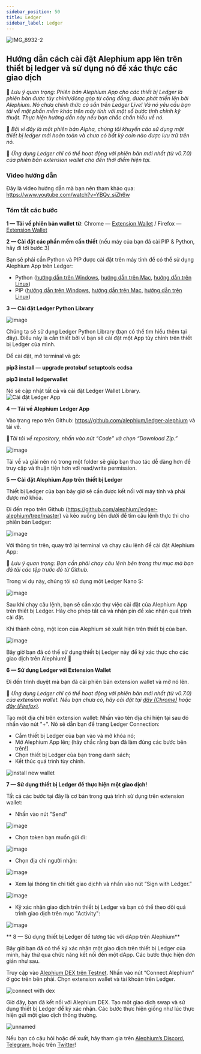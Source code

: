 ```yaml
---
sidebar_position: 50
title: Ledger
sidebar_label: Ledger
---
```


![IMG_8932-2](https://github.com/alephium/alephium/assets/88235023/010e915e-0ecd-4f8f-808e-4223202eaecd)

## Hướng dẫn cách cài đặt Alephium app lên trên thiết bị ledger và sử dụng nó để xác thực các giao dịch

🚨 *Lưu ý quan trọng: Phiên bản Alephium App cho các thiết bị Ledger là phiên bản được tùy chỉnh/đóng góp từ cộng đồng, được phát triển lên bởi Alephium. Nó chưa chính thức có sẳn trên Ledger Live! Và nó yêu cầu bạn tải về một phần mềm khác trên máy tính với một số bước tinh chỉnh kỹ thuật. Thực hiện hướng dẫn này nếu bạn chắc chắn hiểu về nó.*

🚨 *Bởi vì đây là một phiên bản Alpha, chúng tôi khuyến cáo sử dụng một thiết bị ledger mới hoàn toàn và chưa có bất kỳ coin nào được lưu trữ trên nó.*

🚨 *Ứng dụng Ledger chỉ có thể hoạt động với phiên bản mới nhất (từ v0.7.0) của phiên bản extension wallet cho đến thời điểm hiện tại.*

### Video hướng dẫn
Đây là video hướng dẫn mà bạn nên tham khảo  qua: https://www.youtube.com/watch?v=YBQy_siZh6w

### Tóm tắt các bước

**1 — Tải về phiên bản wallet từ**: Chrome — [Extension Wallet](https://chrome.google.com/webstore/detail/alephium-extension-wallet/gdokollfhmnbfckbobkdbakhilldkhcj) / Firefox — [Extension Wallet](https://addons.mozilla.org/en-US/firefox/addon/alephiumextensionwallet/)


**2 — Cài đặt các phần mềm cần thiết** (nếu máy của bạn đã cài PIP & Python, hãy đi tới bước 3)

Bạn sẽ phải cần Python và PIP được cài đặt trên máy tính để có thể sử dụng Alephium App trên Ledger:

* Python ([hướng dẫn trên Windows](https://www.simplilearn.com/tutorials/python-tutorial/python-installation-on-windows#:~:text=To%20download%20Python%2C%20you%20need,then%20select%20the%20Windows%20option.), [hướng dẫn trên Mac](https://docs.python.org/3/using/mac.html), [hướng dẫn trên Linux](https://docs.python-guide.org/starting/install3/linux/))
* PIP ([hướng dẫn trên Windows](https://www.dataquest.io/blog/install-pip-windows/), [hướng dẫn trên Mac](https://www.groovypost.com/howto/install-pip-on-a-mac/), [hướng dẫn trên Linux](https://docs.python-guide.org/starting/install3/linux/))


**3 — Cài đặt Ledger Python Library**

![image](https://github.com/alephium/docs/assets/88235023/fade8c08-f3a1-41b2-b7e9-9a3cd638a683)

Chúng ta sẽ sử dụng Ledger Python Library (bạn  có thể tìm hiểu thêm tại đây). Điều này là cần thiết bởi vì bạn sẽ cài đặt một App tùy chỉnh trên thiết bị Ledger của mình.

Để cài đặt, mở terminal và gõ:

**pip3 install — upgrade protobuf setuptools ecdsa**

**pip3 install ledgerwallet**

Nó sẽ cập nhật tất cả và cài đặt Ledger Wallet Library.
![Cài đặt Ledger App](https://github.com/alephium/docs/assets/88235023/f3f096e3-fb9b-4a8c-9a98-a060112b0f5f)

**4 — Tải về Alephium Ledger App**

Vào trang repo trên Github: https://github.com/alephium/ledger-alephium và tải về.

🚨*Tải tải về repository, nhấn vào nút “Code” và chọn “Download Zip.”*

![image](https://github.com/alephium/docs/assets/88235023/f699b669-1b00-4b2e-9649-5cedd221e0cb)

Tải về và giải nén nó trong một folder sẽ giúp bạn thao tác dễ dàng hơn để truy cập và thuận tiện hơn với read/write permission.

**5 — Cài đặt Alephium App trên thiết bị Ledger**

Thiết bị Ledger của bạn bây giờ sẽ cần được kết nối với máy tính và phải được mở khóa.

Đi đến repo trên Github (https://github.com/alephium/ledger-alephium/tree/master) và kéo xuống bên dưới để tìm câu lệnh thực thi cho phiên bản  Ledger:

![image](https://github.com/alephium/docs/assets/88235023/6c5df18d-c59f-4ae4-ad8c-3e7bceb65014)

Với thông tin trên, quay trở lại terminal và chạy câu lệnh để cài đặt Alephium App:

🚨 *Lưu ý quan trọng: Bạn cần phải chạy câu lệnh bên trong thư mục mà bạn đã tải các tệp trước đó từ Github.*

Trong ví dụ này, chúng tôi sử dụng một Ledger Nano S:

![image](https://github.com/alephium/docs/assets/88235023/d92896ef-5f9b-43a6-8f53-ab56f38c1700)

Sau khi chạy câu lệnh, bạn sẽ cần xác thự việc cài đặt của Alephium App trên thiết bị Ledger. Hãy cho phép tất cả và nhận pin để xác nhận quá trình cài đặt.

Khi thành công, một icon của Alephium sẽ xuất hiện trên thiết bị của bạn.

![image](https://github.com/alephium/docs/assets/88235023/7c41b2d3-ea5a-44ca-bd05-46338cf3274c)

Bây giờ bạn đã có thể sử dụng thiết bị Ledger này để ký xác thực cho các giao dịch trên Alephium! 🎉

**6 — Sử dụng Ledger với Extension Wallet**

Đi đến trình duyệt mà bạn đã cài phiên bản extension wallet và mở nó lên.

🚨 *Ưng dụng Ledger chỉ có thể hoạt động với phiên bản mới nhất (từ v0.7.0) của extension wallet. Nếu bạn chưa có, hãy cài đặt tại [đây (Chrome)](https://chrome.google.com/webstore/detail/alephium-extension-wallet/gdokollfhmnbfckbobkdbakhilldkhcj/related) hoặc [đây (Firefox)](https://addons.mozilla.org/en-US/firefox/addon/alephiumextensionwallet/).*

Tạo một địa chỉ trên extension wallet: Nhấn vào tên địa chỉ hiện tại sau đó nhấn vào nút "+". Nó sẽ dẫn bạn đế trang Ledger Connection:

* Cắm thiết bị Ledger của bạn vào và mở khóa nó;
* Mở Alephium App lên; (hãy chắc rằng bạn đã làm đúng các bước bên trên!)
* Chọn thiết bị Ledger của bạn trong danh sách;
* Kết thúc quá trình tùy chỉnh.

![install new wallet](https://github.com/alephium/alephium/assets/88235023/5fa7e000-2f77-4b44-9dfa-13b784e05eba)

**7 — Sử dụng thiết bị Ledger để thực hiện một giao dịch!**

Tất cả các bước tại đây là cơ bản trong quá trình sử dụng trên extension wallet:

* Nhấn vào nút "Send"

![image](https://github.com/alephium/docs/assets/88235023/17eaf25a-5629-48cb-bee7-996513e9a7b4)

* Chọn token bạn muốn gửi đi:

![image](https://github.com/alephium/docs/assets/88235023/60a3ed3b-04f7-447a-9472-886147d2b5d4)

* Chọn địa chỉ người nhận:

![image](https://github.com/alephium/docs/assets/88235023/b6b7aae2-4c9e-4048-934e-95caa93bf577)

* Xem lại thông tin chi tiết giao dịchh và nhấn vào nút “Sign with Ledger.”

![image](https://github.com/alephium/docs/assets/88235023/fde7b7c2-b864-468e-bb3f-66448fe8a4d2)

* Kỹ xác nhận giao dịch trên thiết bị Ledger và bạn có thể theo dõi quá trình giao dịch trên mục "Activity":

![image](https://github.com/alephium/docs/assets/88235023/efffc0de-01f8-48d7-a67c-ed1487c95483)

** 8 — Sử dụng thiết bị Ledger để tương tác với dApp trên Alephium** 

Bây giờ bạn đã có thể ký xác nhận một giao dịch trên thiết bị Ledger của mình, hãy thử qua chức năng kết nối đến một dApp. Các bước thực hiện đơn giản như sau.

Truy cập vào [Alephium DEX trên Testnet](https://alephium.github.io/alephium-dex). Nhấn vào nút “Connect Alephium” ở góc trên bên phải. Chọn extension wallet và tài khoản trên Ledger.

![connect with dex](https://github.com/alephium/alephium/assets/88235023/f3e6cf9e-e632-4bc0-84a8-67f38d067311)

Giờ đây, bạn đã kết nối với Alephium DEX. Tạo một giao dịch swap và sử dụng thiết bị Ledger để ký xác nhận. Các bước thực hiện giống như lúc thực hiện gửi một giao dịch thông thường.

![unnamed](https://github.com/alephium/alephium/assets/88235023/bb263f71-3801-4be3-86cd-d7a18b525e0a)

Nếu  bạn có câu hỏi hoặc đề xuất, hãy tham gia trên [Alephium’s Discord](http://alephium.org/discord), [Telegram](https://t.me/alephiumgroup), hoặc trên [Twitter](https://twitter.com/alephium)!
